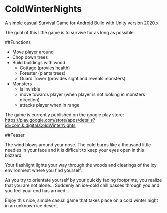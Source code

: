 # ColdWinterNights
A simple casual Survival Game for Android
Build with Unity version 2020.x

The goal of this little game is to survive for as long as possible.

##Functions

- Move player around
- Chop down trees
- Build buildings with wood
	- Cottage (provies health)
	- Forester (plants trees)
	- Guard Tower (provides sight and reveals monsters)
- Monsters
	- is invisble
	- move towards player (when player is not looking in monsters direction)
	- attacks player when in range
	
The game is currently published on the google play store: https://play.google.com/store/apps/details?id=com.k.digital.ColdWinterNights

##Teaser

The wind blows around your nose. The cold burns like a thousand little needles in your face and it is difficult to keep your eyes open in this blizzard. 

Your flashlight lights your way through the woods and clearings of the icy environment where you find yourself.

As you try to orientate yourself by your quickly fading footprints, you realize that you are not alone... Suddenly an ice-cold chill passes through you and you feel your end has arrived...


Enjoy this nice, simple casual game that takes place on a cold winter night in an unknown ice desert.